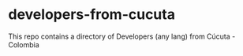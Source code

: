 # developers-from-cucuta
This repo contains a directory of Developers (any lang) from Cúcuta - Colombia
